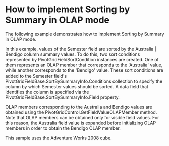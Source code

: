# How to implement Sorting by Summary in OLAP mode


<p>The following example demonstrates how to implement Sorting by Summary in OLAP mode.</p><p>In this example, values of the Semester field are sorted by the Australia | Bendigo column summary values. To do this, two sort conditions represented by PivotGridFieldSortCondition instances are created. One of them represents an OLAP member that corresponds to the 'Australia' value, while another corresponds to the 'Bendigo' value. These sort conditions are added to the Semester field's PivotGridFieldBase.SortBySummaryInfo.Conditions collection to specify the column by which Semester values should be sorted. A data field that identifies the column is specified via the PivotGridFieldBase.SortBySummaryInfo.Field property.</p><p>OLAP members corresponding to the Australia and Bendigo values are obtained using the PivotGridControl.GetFieldValueOLAPMember method. Note that OLAP members can be obtained only for visible field values. For this reason, the Australia field value is expanded before initializing OLAP members in order to obtain the Bendigo OLAP member.</p><p>This sample uses the Adventure Works 2008 cube.</p>

<br/>


